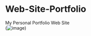 # Web-Site-Portfolio
My Personal Portfolio Web Site 
<br>
(![image](https://github.com/ilhankartal/Web-Site-Portfolio/assets/60729522/408e0c9a-49b3-4140-b5e8-18464775b97c))
